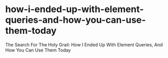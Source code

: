 # how-i-ended-up-with-element-queries-and-how-you-can-use-them-today
The Search For The Holy Grail: How I Ended Up With Element Queries, And How You Can Use Them Today
